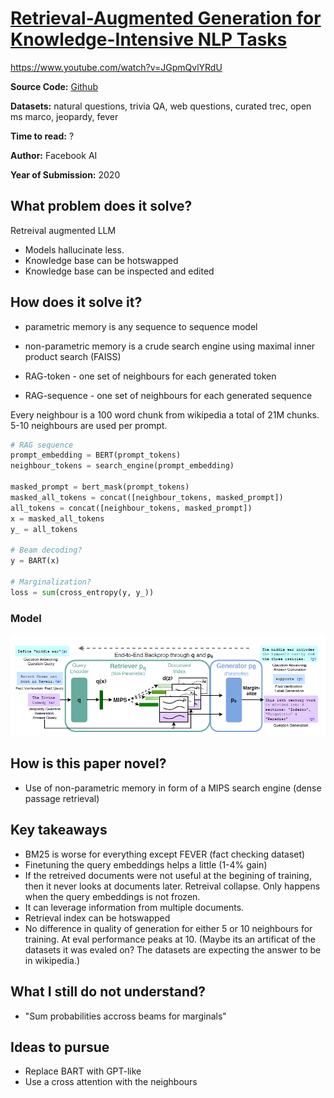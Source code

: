 # [Retrieval-Augmented Generation for Knowledge-Intensive NLP Tasks](https://arxiv.org/abs/2005.11401)

<https://www.youtube.com/watch?v=JGpmQvlYRdU>

**Source Code:** [Github](https://github.com/huggingface/transformers/blob/master/examples/rag/)

**Datasets:** natural questions, trivia QA, web questions, curated trec, open ms marco, jeopardy, fever

**Time to read:** ?

**Author:** Facebook AI

**Year of Submission:** 2020

## What problem does it solve?

Retreival augmented LLM

* Models hallucinate less.
* Knowledge base can be hotswapped
* Knowledge base can be inspected and edited

## How does it solve it?

* parametric memory is any sequence to sequence model
* non-parametric memory is a crude search engine using maximal inner product search (FAISS)

* RAG-token - one set of neighbours for each generated token
* RAG-sequence - one set of neighbours for each generated sequence

Every neighbour is a 100 word chunk from wikipedia a total of 21M chunks. 5-10 neighbours are used per prompt.

```py
# RAG sequence
prompt_embedding = BERT(prompt_tokens)
neighbour_tokens = search_engine(prompt_embedding)

masked_prompt = bert_mask(prompt_tokens)
masked_all_tokens = concat([neighbour_tokens, masked_prompt])
all_tokens = concat([neighbour_tokens, masked_prompt])
x = masked_all_tokens
y_ = all_tokens

# Beam decoding? 
y = BART(x)

# Marginalization?
loss = sum(cross_entropy(y, y_))
```

### Model

![RAG](rag.png)

## How is this paper novel?

* Use of non-parametric memory in form of a MIPS search engine (dense passage retrieval)

## Key takeaways

* BM25 is worse for everything except FEVER (fact checking dataset)
* Finetuning the query embeddings helps a little (1-4% gain)
* If the retreived documents were not useful at the begining of training, then it never looks at documents later. Retreival collapse. Only happens when the query embeddings is not frozen.
* It can leverage information from multiple documents.
* Retrieval index can be hotswapped
* No difference in quality of generation for either 5 or 10 neighbours for training. At eval performance peaks at 10. (Maybe its an artificat of the datasets it was evaled on? The datasets are expecting the answer to be in wikipedia.)

## What I still do not understand?

* "Sum probabilities accross beams for marginals"

## Ideas to pursue

* Replace BART with GPT-like
* Use a cross attention with the neighbours
